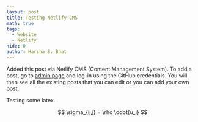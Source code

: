 ```yaml
---
layout: post
title: Testing Netlify CMS
math: true
tags:
  - Website
  - Netlify
hide: 0
author: Harsha S. Bhat
---
```

Added this post via Netlify CMS (Content Management System). To add a post, go to
[admin page](https://persismo.netlify.app/admin) and log-in using the GitHub credentials. You will then see all the existing posts that you can edit or you can add your own post.

Testing some latex.

$$
\sigma_{ij,j} = \rho \ddot{u_i}
$$

